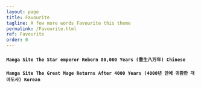 ```yaml
---
layout: page
title: Favourite
tagline: A few more words Favourite this theme
permalink: /Favourite.html
ref: Favourite
order: 0
---
```

#### **````Manga Site The Star emperor Reborn 80,000 Years (重生八万年) Chinese````**
#### **````Manga Site The Great Mage Returns After 4000 Years (4000년 만에 귀환한 대마도사) Korean````**








